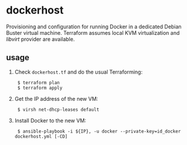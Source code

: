 
# dockerhost

Provisioning and configuration for running Docker in a dedicated Debian Buster
virtual machine. Terraform assumes local KVM virtualization and *libvirt*
provider are available.

## usage

1. Check `dockerhost.tf` and do the usual Terraforming:

        $ terraform plan
        $ terraform apply

2. Get the IP address of the new VM:

        $ virsh net-dhcp-leases default

3. Install Docker to the new VM:

        $ ansible-playbook -i ${IP}, -u docker --private-key=id_docker dockerhost.yml [-CD]

